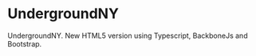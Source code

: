 UndergroundNY
=============

UndergroundNY. New HTML5 version using Typescript, BackboneJs and Bootstrap.
